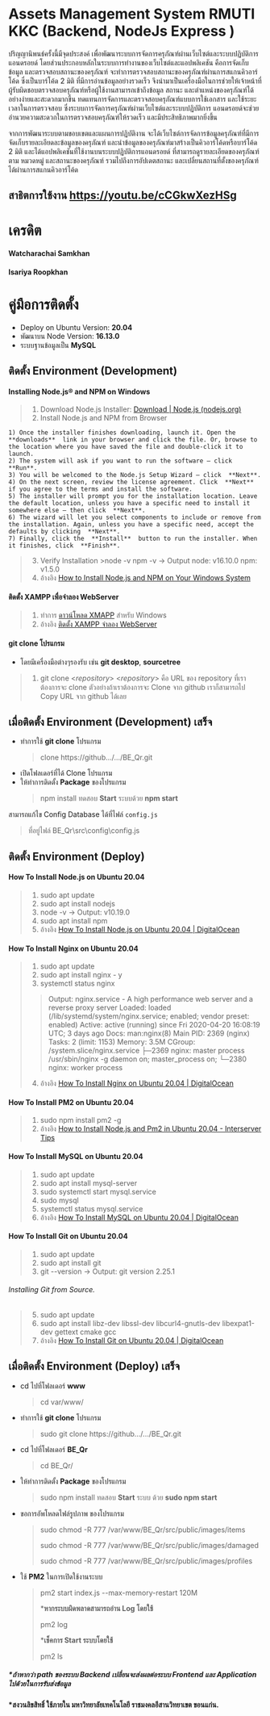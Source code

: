 # Assets Management System RMUTI KKC (Backend, NodeJs Express )

   ปริญญานิพนธ์ครั้งนี้มีจุดประสงค์ เพื่อพัฒนาระบบการจัดการครุภัณฑ์ผ่านเว็บไซต์และระบบปฏิบัติการแอนดรอยด์ โดยส่วนประกอบหลักในระบบการทำงานของเว็บไซต์และแอปพลิเคชัน คือการจัดเก็บข้อมูล และตรวจสอบสถานะของครุภัณฑ์ จะทำการตรวจสอบสถานะของครุภัณฑ์ผ่านการสแกนคิวอาร์โค้ด ซึ่งเป็นบาร์โค้ด 2 มิติ ที่มีการอ่านข้อมูลอย่างรวดเร็ว จึงนำมาเป็นเครื่องมือในการช่วยให้เจ้าหน้าที่ผู้รับผิดชอบตรวจสอบครุภัณฑ์หรือผู้ใช้งานสามารถเข้าถึงข้อมูล สถานะ และตำแหน่งของครุภัณฑ์ได้อย่างง่ายและสะดวกมากขึ้น ทดแทนการจัดการและตรวจสอบครุภัณฑ์แบบการใช้เอกสาร และใช้ระยะเวลาในการตรวจสอบ ซึ่งระบบการจัดการครุภัณฑ์ผ่านเว็บไซต์และระบบปฏิบัติการ  แอนดรอยด์จะช่วยอำนวยความสะดวกในการตรวจสอบครุภัณฑ์ให้รวดเร็ว และมีประสิทธิภาพมากยิ่งขึ้น

   จากการพัฒนาระบบตามขอบเขตและแผนการปฏิบัติงาน จะได้เว็บไซต์การจัดการข้อมูลครุภัณฑ์ที่มีการจัดเก็บรายละเอียดละข้อมูลของครุภัณฑ์ และนำข้อมูลของครุภัณฑ์มาสร้างเป็นคิวอาร์โค้ดหรือบาร์โค้ด 2 มิติ และได้แอปพลิเคชันที่ใช้งานบนระบบปฏิบัติการแอนดรอยด์ ที่สามารถดูรายละเอียดของครุภัณฑ์ ตาม หมวดหมู่ และสถานะของครุภัณฑ์ รวมไปถึงการอัปเดตสถานะ และเปลี่ยนสถานที่ตั้งของครุภัณฑ์ได้ผ่านการสแกนคิวอาร์โค้ด

## สาธิตการใช้งาน https://youtu.be/cCGkwXezHSg
# เครดิต
#### Watcharachai Samkhan
#### Isariya Roopkhan

# คู่มือการติดตั้ง
- Deploy on Ubuntu Version: **20.04**  
- พัฒนาบน Node Version: **16.13.0**  
- ระบบฐานข้อมูลเป็น **MySQL** 

## ติดตั้ง Environment (Development)
 #### Installing Node.js® and NPM on Windows
 > 1. Download Node.js Installer: [Download | Node.js (nodejs.org)](https://nodejs.org/en/download/)
 > 2. Install Node.js and NPM from Browser
 > 
	1) Once the installer finishes downloading, launch it. Open the  **downloads**  link in your browser and click the file. Or, browse to the location where you have saved the file and double-click it to launch.
	2) The system will ask if you want to run the software – click  **Run**.
	3) You will be welcomed to the Node.js Setup Wizard – click  **Next**.
	4) On the next screen, review the license agreement. Click  **Next**  if you agree to the terms and install the software.
	5) The installer will prompt you for the installation location. Leave the default location, unless you have a specific need to install it somewhere else – then click  **Next**.
	6) The wizard will let you select components to include or remove from the installation. Again, unless you have a specific need, accept the defaults by clicking  **Next**.
	7) Finally, click the  **Install**  button to run the installer. When it finishes, click  **Finish**.
>3. Verify Installation 
	>node -v
		npm -v
		-> Output 
			node: v16.10.0
			npm: v1.5.0	
>4. อ้างอิง [How to Install Node.js and NPM on Your Windows System](https://phoenixnap.com/kb/install-node-js-npm-on-windows)
 
 #### ติดตั้ง XAMPP เพื่อจำลอง WebServer
 >1. ทำการ [ดาวน์โหลด XMAPP](https://www.apachefriends.org/index.html)  สำหรับ Windows
 >2. อ้างอิง [ติดตั้ง XAMPP จำลอง WebServer](https://www.windowssiam.com/install-xampp-apache-mysql/)
 #### git clone โปรแกรม
 - โดยมีเครื่องมือต่างๆรองรับ เช่น **git desktop**, **sourcetree**
 >1. git clone <*repository*>
	 <*repository*> คือ URL ของ repository ที่เราต้องการจะ clone ตัวอย่างถ้าเราต้องการจะ Clone จาก github เราก็สามารถไป Copy URL จาก github ได้เลย
	 
## เมื่อติดตั้ง Environment (Development) เสร็จ
- ทำการใช้ **git clone** โปรแกรม
	 >clone https://github.../.../BE_Qr.git
 - เปิดโฟลเดอร์ที่ได้ Clone โปรแกรม
 - ให้ทำการติดตั้ง **Package** ของโปรแกรม
	 >  npm install
	 > ทดสอบ **Start** ระบบด้วย
	 > **npm start**
	 
สามารถแก้ไข Config Database ได้ที่ไฟล์ `config.js` 
>ที่อยู่ไฟล์ BE_Qr\src\config\config.js
## ติดตั้ง Environment (Deploy)
#### How To Install Node.js on Ubuntu 20.04
 > 1.  sudo apt update
 > 2.  sudo apt install nodejs
 > 3.  node -v 
 -> Output: v10.19.0
  >4.  sudo apt install npm
>5. อ้างอิง [How To Install Node.js on Ubuntu 20.04 | DigitalOcean](https://www.digitalocean.com/community/tutorials/how-to-install-node-js-on-ubuntu-20-04)
 #### How To Install Nginx on Ubuntu 20.04
 > 1.  sudo apt update
  >2.  sudo apt install nginx - y
  >3.  systemctl status nginx
  >
  >> Output:
nginx.service - A high performance web server and a reverse proxy server
   Loaded: loaded (/lib/systemd/system/nginx.service; enabled; vendor preset: enabled)
   Active: active (running) since Fri 2020-04-20 16:08:19 UTC; 3 days ago
     Docs: man:nginx(8)
 Main PID: 2369 (nginx)
    Tasks: 2 (limit: 1153)
   Memory: 3.5M
   CGroup: /system.slice/nginx.service
           ├─2369 nginx: master process /usr/sbin/nginx -g daemon on; master_process on;
           └─2380 nginx: worker process
   >4. อ้างอิง [How To Install Nginx on Ubuntu 20.04 | DigitalOcean](https://www.digitalocean.com/community/tutorials/how-to-install-nginx-on-ubuntu-20-04)
   
 #### How To Install PM2 on Ubuntu 20.04
 > 1. sudo npm install pm2 -g
 > 2. อ้างอิง [How to Install Node.js and Pm2 in Ubuntu 20.04 - Interserver Tips](https://www.interserver.net/tips/kb/how-to-install-node-js-and-pm2-in-ubuntu-20-04/)

#### How To Install MySQL on Ubuntu 20.04
> 1.  sudo apt update
> 2.  sudo apt install mysql-server
> 3.  sudo systemctl start mysql.service
> 4. sudo mysql
> 5. systemctl status mysql.service
> 6. อ้างอิง [How To Install MySQL on Ubuntu 20.04 | DigitalOcean](https://www.digitalocean.com/community/tutorials/how-to-install-mysql-on-ubuntu-20-04)

#### How To Install Git on Ubuntu 20.04
>1.  sudo apt update
>2.  sudo apt install git
>3.  git --version
 -> Output: git version 2.25.1
###### Installing Git from Source.
>5.  sudo apt update
>6.  sudo apt install libz-dev libssl-dev libcurl4-gnutls-dev libexpat1-dev gettext cmake gcc
>7. อ้างอิง [How To Install Git on Ubuntu 20.04 | DigitalOcean](https://www.digitalocean.com/community/tutorials/how-to-install-git-on-ubuntu-20-04)


##  เมื่อติดตั้ง Environment (Deploy) เสร็จ
 - cd ไปที่โฟลเดอร์ **www**
	 >cd var/www/
- ทำการใช้ **git clone** โปรแกรม
	 >sudo git clone https://github.../.../BE_Qr.git
- cd ไปที่โฟลเดอร์  **BE_Qr**
	>cd BE_Qr/
- ให้ทำการติดตั้ง **Package** ของโปรแกรม
	 > sudo npm install
	 > ทดสอบ **Start** ระบบ ด้วย **sudo npm start**
- ขอการอัพโหลดไฟล์รูปภาพ  ของโปรแกรม
	> sudo chmod -R 777 /var/www/BE_Qr/src/public/images/items
	> 
	> sudo chmod -R 777 /var/www/BE_Qr/src/public/images/damaged
	> 
	> sudo chmod -R 777 /var/www/BE_Qr/src/public/images/profiles
- ใช้ **PM2** ในการเปิดใช้งานระบบ
	> pm2 start index.js  --max-memory-restart 120M
	> 
	>***หากระบบผิดพลาดสามารถอ่าน Log โดยใช้**
	>
	> pm2 log
	> 
	>***เช็คการ Start ระบบโดยใช้**
	>
	> pm2 ls

##### ***ถ้าหากว่า path ของระบบ Backend เปลี่ยนจะส่งผลต่อระบบ  Frontend และ Application ไปด้วยในการรับส่งข้อมูล**	
#### *สงวนลิขสิทธิ์ ใช้ภายใน มหาวิทยาลัยเทคโนโลยี ราชมงคลอีสานวิทยาเขต ขอนแก่น.
